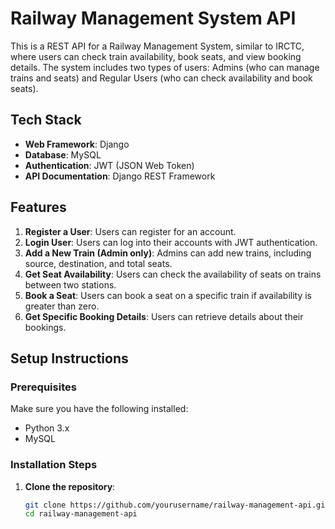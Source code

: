 # Railway Management System API

This is a REST API for a Railway Management System, similar to IRCTC, where users can check train availability, book seats, and view booking details. The system includes two types of users: Admins (who can manage trains and seats) and Regular Users (who can check availability and book seats).

## Tech Stack
- **Web Framework**: Django
- **Database**: MySQL
- **Authentication**: JWT (JSON Web Token)
- **API Documentation**: Django REST Framework

## Features
1. **Register a User**: Users can register for an account.
2. **Login User**: Users can log into their accounts with JWT authentication.
3. **Add a New Train (Admin only)**: Admins can add new trains, including source, destination, and total seats.
4. **Get Seat Availability**: Users can check the availability of seats on trains between two stations.
5. **Book a Seat**: Users can book a seat on a specific train if availability is greater than zero.
6. **Get Specific Booking Details**: Users can retrieve details about their bookings.

## Setup Instructions

### Prerequisites

Make sure you have the following installed:
- Python 3.x
- MySQL

### Installation Steps

1. **Clone the repository**:
   ```bash
   git clone https://github.com/yourusername/railway-management-api.git
   cd railway-management-api
